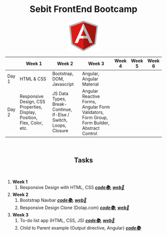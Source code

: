<h1 align="center"> Sebit FrontEnd Bootcamp </h1>

<div align="center">
 <img src="https://raw.githubusercontent.com/devicons/devicon/master/icons/angularjs/angularjs-original.svg" width=100 />
</div>

|       | Week 1                                                                  | Week 2                                                          | Week 3                                                                                      | Week 4 | Week 5 | Week 6 |
| ----- | ----------------------------------------------------------------------- | --------------------------------------------------------------- | ------------------------------------------------------------------------------------------- | ------ | ------ | ------ |
| Day 1 | HTML & CSS                                                              | Bootstrap, DOM, Javascript                                      | Angular, Angular Material                                                                   |        |        |        |
| Day 2 | Responsive Design, CSS Properties, Display, Position, Flex, Color, etc. | JS Data Types, Break-Continue, If-Else / Switch, Loops, Closure | Angular Reactive Forms, Angular Form Validators, Form Group, Form Builder, Abstract Control |        |        |        |

<br>
<h2 align="center"><b>Tasks</b></h2>
<br>

1. **Week 1**
   1. Responsive Design with HTML, CSS <b><i>[code:books:](https://github.com/ozgurdevo/Sebit-Angular-Bootcamp/tree/main/week1/day2/BurgerProject), [web:rocket:](https://ozgurdevo.github.io/Sebit-Angular-Bootcamp/week1/day2/BurgerProject)</i></b>
2. **Week 2**
   1. Bootstrap Navbar <b><i>[code:books:](<https://github.com/ozgurdevo/Sebit-Angular-Bootcamp/tree/main/week2/day1/Odev1(Navbar-Bootstrap)>), [web:rocket:](<https://ozgurdevo.github.io/Sebit-Angular-Bootcamp/week2/day1/Odev1(Navbar-Bootstrap)>)</i></b>
   2. Responsive Design Clone (Dolap.com) <b><i>[code:books:](<https://github.com/ozgurdevo/Sebit-Angular-Bootcamp/tree/main/week2/day1/Odev2(Dolap.com-Clone-Bootstrap)>), [web:rocket:](<https://ozgurdevo.github.io/Sebit-Angular-Bootcamp/week2/day1/Odev2(Dolap.com-Clone-Bootstrap)>)</i></b>
3. **Week 3**
   1. To-do list app (HTML, CSS, JS) <b><i>[code:books:](https://github.com/ozgurdevo/Sebit-Angular-Bootcamp/tree/main/week3/day1/todo-app-js), [web:rocket:](https://ozgurdevo.github.io/Sebit-Angular-Bootcamp/week3/day1/todo-app-js/)</i></b>
   2. Child to Parent example (Output directive, Angular) <b><i>[code:books:](https://github.com/ozgurdevo/Sebit-Angular-Bootcamp/tree/main/week3/day1/ChildToParent)</i></b>
